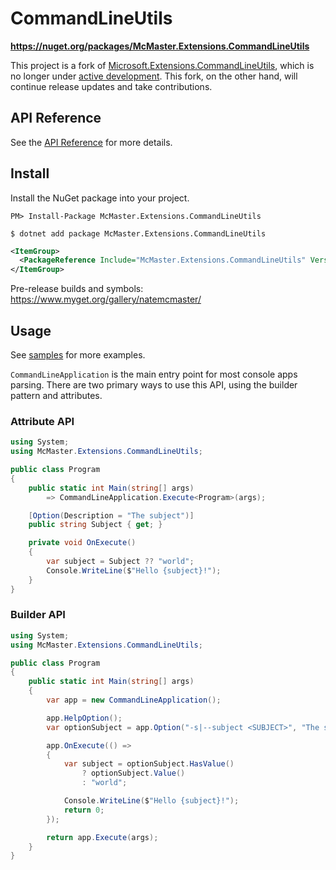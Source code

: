 CommandLineUtils
================

**https://nuget.org/packages/McMaster.Extensions.CommandLineUtils**

This project is a fork of [Microsoft.Extensions.CommandLineUtils](https://github.com/aspnet/Common), which is no longer under [active development](https://github.com/aspnet/Common/issues/257). This fork, on the other hand, will continue release updates and take contributions.

## API Reference

See the [API Reference](./api/index.md) for more details.

## Install

Install the NuGet package into your project.


```
PM> Install-Package McMaster.Extensions.CommandLineUtils
```
```
$ dotnet add package McMaster.Extensions.CommandLineUtils
```
```xml
<ItemGroup>
  <PackageReference Include="McMaster.Extensions.CommandLineUtils" Version="2.2.4" />
</ItemGroup>
```

Pre-release builds and symbols: https://www.myget.org/gallery/natemcmaster/

## Usage

See [samples](https://github.com/natemcmaster/CommandLineUtils/tree/master/samples) for more examples.

`CommandLineApplication` is the main entry point for most console apps parsing. There are two primary ways to use this API, using the builder pattern and attributes.

### Attribute API

```c#
using System;
using McMaster.Extensions.CommandLineUtils;

public class Program
{
    public static int Main(string[] args)
        => CommandLineApplication.Execute<Program>(args);

    [Option(Description = "The subject")]
    public string Subject { get; }

    private void OnExecute()
    {
        var subject = Subject ?? "world";
        Console.WriteLine($"Hello {subject}!");
    }
}
```

### Builder API


```c#
using System;
using McMaster.Extensions.CommandLineUtils;

public class Program
{
    public static int Main(string[] args)
    {
        var app = new CommandLineApplication();

        app.HelpOption();
        var optionSubject = app.Option("-s|--subject <SUBJECT>", "The subject", CommandOptionType.SingleValue);

        app.OnExecute(() =>
        {
            var subject = optionSubject.HasValue()
                ? optionSubject.Value()
                : "world";

            Console.WriteLine($"Hello {subject}!");
            return 0;
        });

        return app.Execute(args);
    }
}

```
